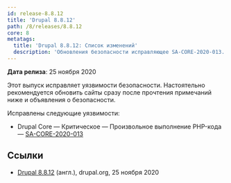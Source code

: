 ```yaml
---
id: release-8.8.12
title: 'Drupal 8.8.12'
path: /8/releases/8.8.12
core: 8
metatags:
  title: 'Drupal 8.8.12: Список изменений'
  description: 'Обновления безопасности исправляющее SA-CORE-2020-013.'
---
```


**Дата релиза**: 25 ноября 2020

Этот выпуск исправляет уязвимости безопасности. Настоятельно рекомендуется обновить сайты сразу после прочтения примечаний ниже и объявления о безопасности.

Исправлены следующие уязвимости:

- Drupal Core — Критическое — Произвольное выполнение PHP-кода — [SA-CORE-2020-013](../../security/advisory/sa-core-2020-013.md)

## Ссылки

- [Drupal 8.8.12](https://www.drupal.org/project/drupal/releases/8.8.12) (англ.), drupal.org, 25 ноября 2020
